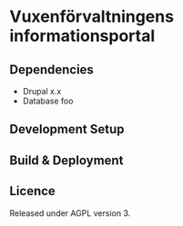 Vuxenförvaltningens informationsportal
==========================

## Dependencies
* Drupal x.x
* Database foo

## Development Setup

## Build & Deployment


## Licence
Released under AGPL version 3.
